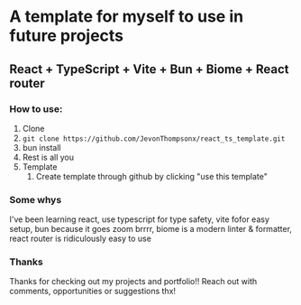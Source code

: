 # A template for myself to use in future projects
## React + TypeScript + Vite + Bun + Biome + React router

### How to use: 

1. Clone
  1. `git clone https://github.com/JevonThompsonx/react_ts_template.git`
  2. bun install 
  3. Rest is all you
2. Template
   1. Create template through github by clicking "use this template"

### Some whys 
I've been learning react, use typescript for type safety, vite fofor easy setup, bun because it goes zoom brrrr, biome is a modern linter & formatter, react router is ridiculously easy to use

### Thanks
Thanks for checking out my projects and portfolio!! Reach out with comments, opportunities or suggestions thx! 
